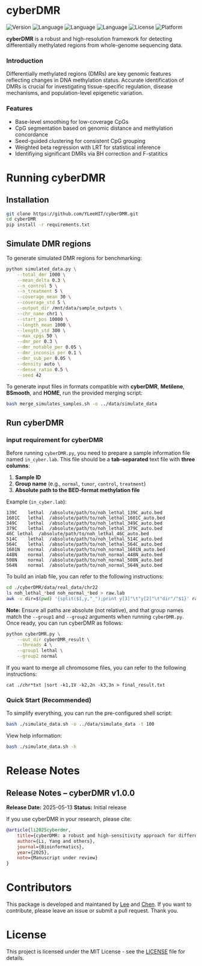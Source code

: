 # cyberDMR

![Version](https://img.shields.io/badge/version-1.0.0-blue)
![Language](https://img.shields.io/badge/language-python-blue)
![Language](https://img.shields.io/badge/language-shell-4EAA25)
![Language](https://img.shields.io/badge/language-R-blue)
![License](https://img.shields.io/badge/license-MIT-green)
![Platform](https://img.shields.io/badge/platform-linux%20|%20macOS-brightgreen)

**cyberDMR** is a robust and high-resolution framework for detecting differentially methylated regions from whole-genome sequencing data.

### Introduction
Differentially methylated regions (DMRs) are key genomic features reflecting changes in DNA methylation status. Accurate identification of DMRs is crucial for investigating tissue-specific regulation, disease mechanisms, and population-level epigenetic variation.

### Features
- Base-level smoothing for low-coverage CpGs
- CpG segmentation based on genomic distance and methylation concordance
- Seed-guided clustering for consistent CpG grouping
- Weighted beta regression with LRT for statistical inference
- Identifiying significant DMRs via BH correction and F-statitics

# Running cyberDMR

## Installation
```bash
git clone https://github.com/YLeeHIT/cyberDMR.git
cd cyberDMR
pip install -r requirements.txt
```

## Simulate DMR regions
To generate simulated DMR regions for benchmarking:

```bash
python simulated_data.py \
    --total_dmr 1000 \
    --mean_delta 0.3 \
    --n_control 5 \
    --n_treatment 5 \
    --coverage_mean 30 \
    --coverage_std 5 \
    --output_dir /mnt/data/sample_outputs \
    --chr_name chr1 \
    --start_pos 10000 \
    --length_mean 1000 \
    --length_std 300 \
    --max_cpgs 50 \
    --dmr_per 0.3 \
    --dmr_notable_per 0.05 \
    --dmr_inconsis_per 0.1 \
    --dmr_sub_per 0.05 \
    --density auto \
    --dense_ratio 0.5 \
    --seed 42
```

To generate input files in formats compatible with **cyberDMR**, **Metilene**, **BSmooth**, and **HOME**, run the provided merging script:

```bash
bash merge_simulates_samples.sh -o ../data/simulate_data
```

## Run cyberDMR
### input requirement for cyberDMR

Before running `cyberDMR.py`, you need to prepare a sample information file named `in_cyber.lab`.
This file should be a **tab-separated** text file with **three columns**:
1. **Sample ID**
2. **Group name** (e.g., `normal`, `tumor`, `control`, `treatment`)
3. **Absolute path to the BED-format methylation file**

Example (`in_cyber.lab`):
```
139C    lethal  /absolute/path/to/noh_lethal_139C_auto.bed
1601C   lethal  /absolute/path/to/noh_lethal_1601C_auto.bed
349C    lethal  /absolute/path/to/noh_lethal_349C_auto.bed
379C    lethal  /absolute/path/to/noh_lethal_379C_auto.bed
46C lethal  /absolute/path/to/noh_lethal_46C_auto.bed
514C    lethal  /absolute/path/to/noh_lethal_514C_auto.bed
564C    lethal  /absolute/path/to/noh_lethal_564C_auto.bed
1601N   normal  /absolute/path/to/noh_normal_1601N_auto.bed
448N    normal  /absolute/path/to/noh_normal_448N_auto.bed
508N    normal  /absolute/path/to/noh_normal_508N_auto.bed
564N    normal  /absolute/path/to/noh_normal_564N_auto.bed
```

To build an inlab file, you can refer to the following instructions:
```bash
cd ./cyberDMR/data/real_data/chr22
ls noh_lethal_*bed noh_normal_*bed > raw.lab
awk -v dir=$(pwd) '{split($1,y,"_");print y[3]"\t"y[2]"\t"dir"/"$1}' raw.lab > in_cyber.lab
```

**Note:** Ensure all paths are absolute (not relative), and that group names match the `--group1` and `--group2` arguments when running `cyberDMR.py`.
Once ready, you can run cyberDMR as follows:
```bash
python cyberDMR.py \
    --out_dir cyberDMR_result \
    --threads 4 \
    --group1 lethal \
    --group2 normal
```

If you want to merge all chromosome files, you can refer to the following instructions:
```
cat ./chr*txt |sort -k1,1V -k2,2n -k3,3n > final_result.txt 
```

### Quick Start (Recommended)

To simplify everything, you can run the pre-configured shell script:

```bash
bash ./simulate_data.sh -o ../data/simulate_data -t 100
```

View help information:
```bash
bash ./simulate_data.sh -h
```

# Release Notes

## Release Notes – cyberDMR v1.0.0

**Release Date:** 2025-05-13
**Status:** Initial release

If you use cyberDMR in your research, please cite:

```bibtex
@article{li2025cyberdmr,
    title={cyberDMR: a robust and high-sensitivity approach for differentially methylated regions detection},
    author={Li, Yang and others},
    journal={Bioinformatics},
    year={2025},
    note={Manuscript under review}
}
```

# Contributors

This package is developed and maintaned by [Lee](https://github.com/YLeeHIT) and [Chen](https://github.com/chong-hun). If you want to contribute, please leave an issue or submit a pull request. Thank you.

# License

This project is licensed under the MIT License - see the [LICENSE](LICENSE) file for details.
